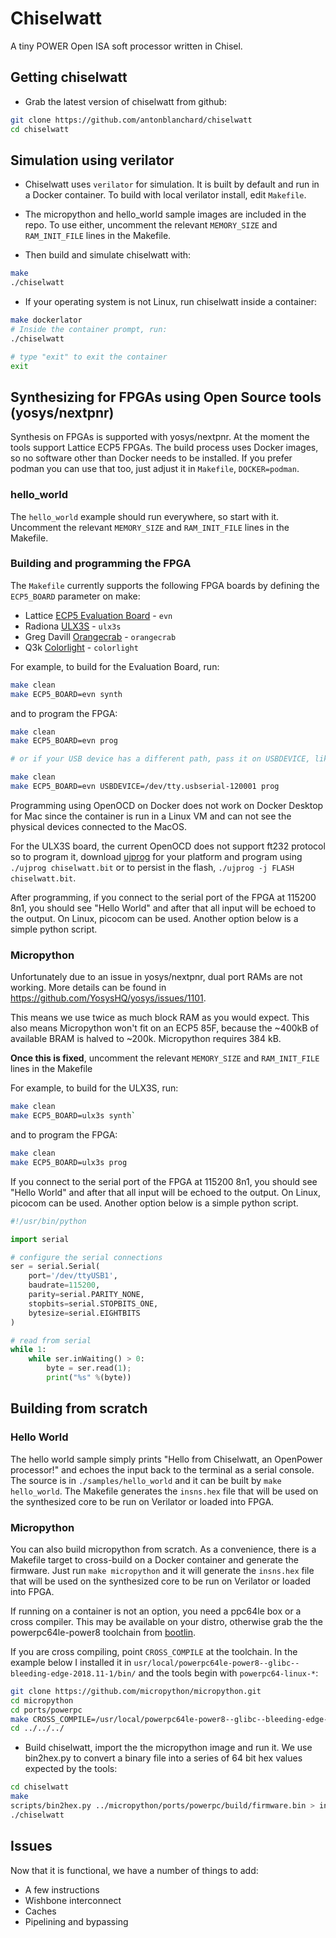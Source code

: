 # Chiselwatt

A tiny POWER Open ISA soft processor written in Chisel.

## Getting chiselwatt

* Grab the latest version of chiselwatt from github:

```sh
git clone https://github.com/antonblanchard/chiselwatt
cd chiselwatt
```

## Simulation using verilator

* Chiselwatt uses `verilator` for simulation. It is built by default and run in
a Docker container. To build with local verilator install, edit `Makefile`.

* The micropython and hello_world sample images are included in the repo. To use
either, uncomment the relevant `MEMORY_SIZE` and `RAM_INIT_FILE` lines in the Makefile.

* Then build and simulate chiselwatt with:

```sh
make
./chiselwatt
```

* If your operating system is not Linux, run chiselwatt inside a container:

```sh
make dockerlator
# Inside the container prompt, run:
./chiselwatt

# type "exit" to exit the container
exit
```

## Synthesizing for FPGAs using Open Source tools (yosys/nextpnr)

Synthesis on FPGAs is supported with yosys/nextpnr. At the moment the tools support
Lattice ECP5 FPGAs. The build process uses Docker images, so no software other
than Docker needs to be installed. If you prefer podman you can use that too,
just adjust it in `Makefile`, `DOCKER=podman`.

### hello_world

The `hello_world` example should run everywhere, so start with it. Uncomment the
relevant `MEMORY_SIZE` and `RAM_INIT_FILE` lines in the Makefile.

### Building and programming the FPGA

The `Makefile` currently supports the following FPGA boards by defining the `ECP5_BOARD` parameter on make:

* Lattice [ECP5 Evaluation Board](http://www.latticesemi.com/ecp5-evaluation) - `evn`
* Radiona [ULX3S](https://radiona.org/ulx3s/) - `ulx3s`
* Greg Davill [Orangecrab](https://github.com/gregdavill/OrangeCrab) - `orangecrab`
* Q3k [Colorlight](https://github.com/q3k/chubby75/tree/master/5a-75b) - `colorlight`

For example, to build for the Evaluation Board, run:

```sh
make clean
make ECP5_BOARD=evn synth
```

and to program the FPGA:

```sh
make clean
make ECP5_BOARD=evn prog

# or if your USB device has a different path, pass it on USBDEVICE, like:

make clean
make ECP5_BOARD=evn USBDEVICE=/dev/tty.usbserial-120001 prog
```

Programming using OpenOCD on Docker does not work on Docker Desktop for Mac since the container is run in a Linux VM and can not see the physical devices connected to the MacOS.

For the ULX3S board, the current OpenOCD does not support ft232 protocol so to program it, download [ujprog](https://github.com/emard/ulx3s-bin/tree/master/usb-jtag) for your platform and program using `./ujprog chiselwatt.bit` or to persist in the flash, `./ujprog -j FLASH chiselwatt.bit`.

After programming, if you connect to the serial port of the FPGA at 115200 8n1, you should see "Hello World"
and after that all input will be echoed to the output. On Linux, picocom can be used.
Another option below is a simple python script.

### Micropython

Unfortunately due to an issue in yosys/nextpnr, dual port RAMs are not
working. More details can be found in <https://github.com/YosysHQ/yosys/issues/1101>.

This means we use twice as much block RAM as you would expect. This also means
Micropython won't fit on an ECP5 85F, because the ~400kB of available BRAM is halved
to ~200k. Micropython requires 384 kB.

**Once this is fixed**, uncomment the relevant `MEMORY_SIZE` and `RAM_INIT_FILE` lines in the Makefile


For example, to build for the ULX3S, run:

```sh
make clean
make ECP5_BOARD=ulx3s synth`
```

and to program the FPGA:

```sh
make clean
make ECP5_BOARD=ulx3s prog
```

If you connect to the serial port of the FPGA at 115200 8n1, you should see "Hello World"
and after that all input will be echoed to the output. On Linux, picocom can be used.
Another option below is a simple python script.

```python
#!/usr/bin/python

import serial

# configure the serial connections
ser = serial.Serial(
    port='/dev/ttyUSB1',
    baudrate=115200,
    parity=serial.PARITY_NONE,
    stopbits=serial.STOPBITS_ONE,
    bytesize=serial.EIGHTBITS
)

# read from serial
while 1:
    while ser.inWaiting() > 0:
        byte = ser.read(1);
        print("%s" %(byte))
```

## Building from scratch

### Hello World

The hello world sample simply prints "Hello from Chiselwatt, an OpenPower processor!"
and echoes the input back to the terminal as a serial console.
The source is in `./samples/hello_world` and it can be built by `make hello_world`.
The Makefile generates the `insns.hex` file that will be used on the synthesized
core to be run on Verilator or loaded into FPGA.

### Micropython

You can also build micropython from scratch. As a convenience, there is a Makefile
target to cross-build on a Docker container and generate the firmware.
Just run `make micropython` and it will generate the `insns.hex` file that will
be used on the synthesized core to be run on Verilator or loaded into FPGA.

If running on a container is not an option, you need a ppc64le box or a cross compiler.
This may be available on your distro, otherwise grab the the powerpc64le-power8
toolchain from [bootlin](https://toolchains.bootlin.com).

If you are cross compiling, point `CROSS_COMPILE` at the toolchain. In the
example below I installed it in `usr/local/powerpc64le-power8--glibc--bleeding-edge-2018.11-1/bin/`
and the tools begin with `powerpc64-linux-*`:

```sh
git clone https://github.com/micropython/micropython.git
cd micropython
cd ports/powerpc
make CROSS_COMPILE=/usr/local/powerpc64le-power8--glibc--bleeding-edge-2018.11-1/bin/powerpc64le-linux- -j$(nproc)
cd ../../../
```

* Build chiselwatt, import the the micropython image and run it. We use
bin2hex.py to convert a binary file into a series of 64 bit hex values
expected by the tools:

```sh
cd chiselwatt
make
scripts/bin2hex.py ../micropython/ports/powerpc/build/firmware.bin > insns.hex
./chiselwatt
```

## Issues

Now that it is functional, we have a number of things to add:

* A few instructions
* Wishbone interconnect
* Caches
* Pipelining and bypassing

